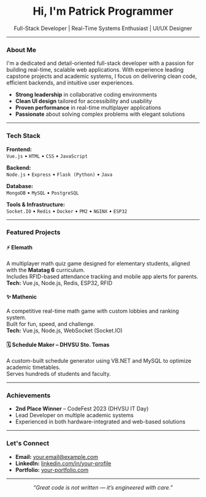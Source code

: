 <h1 align="center">Hi, I'm Patrick Programmer</h1>
<p align="center">
  Full-Stack Developer | Real-Time Systems Enthusiast | UI/UX Designer
</p>

---

### About Me

I'm a dedicated and detail-oriented full-stack developer with a passion for building real-time, scalable web applications. With experience leading capstone projects and academic systems, I focus on delivering clean code, efficient backends, and intuitive user experiences.

- **Strong leadership** in collaborative coding environments  
- **Clean UI design** tailored for accessibility and usability  
- **Proven performance** in real-time multiplayer applications  
- **Passionate** about solving complex problems with elegant solutions  

---

### Tech Stack

**Frontend:**  
`Vue.js` • `HTML` • `CSS` • `JavaScript`

**Backend:**  
`Node.js` • `Express` • `Flask (Python)` • `Java`

**Database:**  
`MongoDB` • `MySQL` • `PostgreSQL`

**Tools & Infrastructure:**  
`Socket.IO` • `Redis` • `Docker` • `PM2` • `NGINX` • `ESP32`

---

### Featured Projects

#### ⚡️ Elemath
A multiplayer math quiz game designed for elementary students, aligned with the **Matatag 6** curriculum.  
Includes RFID-based attendance tracking and mobile app alerts for parents.  
**Tech:** Vue.js, Node.js, Redis, ESP32, RFID

#### ✨ Mathenic
A competitive real-time math game with custom lobbies and ranking system.  
Built for fun, speed, and challenge.  
**Tech:** Vue.js, Node.js, WebSocket (Socket.IO)

#### 🗓️ Schedule Maker – DHVSU Sto. Tomas
A custom-built schedule generator using VB.NET and MySQL to optimize academic timetables.  
Serves hundreds of students and faculty.

---

### Achievements

- **2nd Place Winner** – CodeFest 2023 (DHVSU IT Day)  
- Lead Developer on multiple academic systems  
- Experienced in both hardware-integrated and web-based solutions

---

### Let's Connect

- **Email:** [your.email@example.com](mailto:your.email@example.com)  
- **LinkedIn:** [linkedin.com/in/your-profile](https://linkedin.com/in/your-profile)  
- **Portfolio:** [your-portfolio.com](https://your-portfolio.com)

---

<p align="center">
  <em>“Great code is not written — it’s engineered with care.”</em>
</p>
